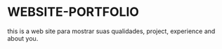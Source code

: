 # WEBSITE-PORTFOLIO
 this is a web site para mostrar suas qualidades, project, experience and about you.
